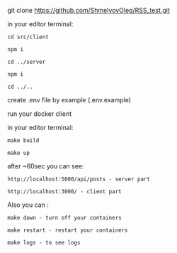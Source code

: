  git clone https://github.com/ShmelyovOleg/RSS_test.git

 in your editor terminal:

    cd src/client

    npm i

    cd ../server  

    npm i

    cd ../..

 create .env file by example (.env.example)

 run your docker client

 in your editor terminal:

    make build

    make up

 after ~60sec you can see:

    http://localhost:5000/api/posts - server part
    
    http://localhost:3000/ - client part


Also you can :

    make down - turn off your containers 

    make restart - restart your containers

    make logs - to see logs